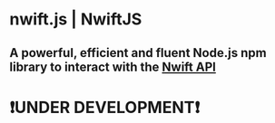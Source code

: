 
# nwift.js | NwiftJS
## A powerful, efficient and fluent Node.js npm library to interact with the [Nwift API](https://api.nwift.tech)


# ❗UNDER DEVELOPMENT❗

